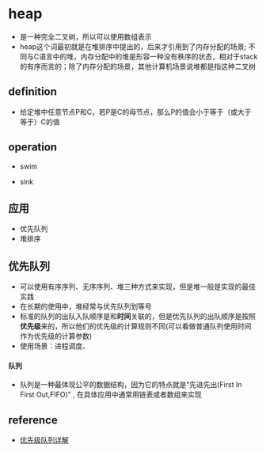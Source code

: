 
# heap 
* 是一种完全二叉树，所以可以使用数组表示
* heap这个词最初就是在堆排序中提出的，后来才引用到了内存分配的场景; 不同与C语言中的堆，内存分配中的堆是形容一种没有秩序的状态，相对于stack的有序而言的；除了内存分配的场景，其他计算机场景说堆都是指这种二叉树
## definition
* 给定堆中任意节点P和C，若P是C的母节点，那么P的值会小于等于（或大于等于）C的值
## operation
* swim

* sink
## 应用
* 优先队列
* 堆排序

## 优先队列
* 可以使用有序序列、无序序列、堆三种方式来实现，但是堆一般是实现的最佳实践
* 在长期的使用中，堆经常与优先队列划等号
* 标准的队列的出队入队顺序是和**时间**关联的，但是优先队列的出队顺序是按照**优先级**来的，所以他们的优先级的计算规则不同(可以看做普通队列使用时间作为优先级的计算参数)
* 使用场景：进程调度、
#### 队列
* 队列是一种最体现公平的数据结构，因为它的特点就是“先进先出(First In First Out,FIFO)” , 在具体应用中通常用链表或者数组来实现


## reference
* [优先级队列详解](https://juejin.im/post/6844903826856607757)